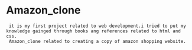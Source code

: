 # Amazon_clone
     it is my first project related to web development.i tried to put my knowledge gainged through books ang references related to html and css.
     Amazon_clone related to creating a copy of amazon shopping website.
